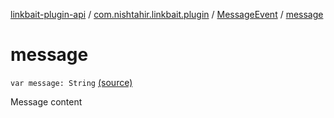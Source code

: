 [linkbait-plugin-api](../../index.md) / [com.nishtahir.linkbait.plugin](../index.md) / [MessageEvent](index.md) / [message](.)


# message

`var message: String` [(source)](https://gitlab.com/nishtahir/linkbait/tree/master/linkbait-plugin-api/src/main/kotlin//com/nishtahir/linkbait/plugin/Events.kt#L17)

Message content



